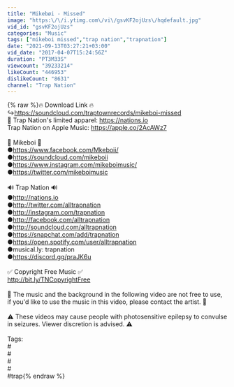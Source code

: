 ```yaml
---
title: "Mikebøi - Missed"
image: "https:\/\/i.ytimg.com\/vi\/gsvKF2ojUzs\/hqdefault.jpg"
vid_id: "gsvKF2ojUzs"
categories: "Music"
tags: ["mikeboi missed","trap nation","trapnation"]
date: "2021-09-13T03:27:21+03:00"
vid_date: "2017-04-07T15:24:56Z"
duration: "PT3M33S"
viewcount: "39233214"
likeCount: "446953"
dislikeCount: "8631"
channel: "Trap Nation"
---
```

{% raw %}🔥 Download Link 🔥<br />↪︎<a rel="nofollow" target="blank" href="https://soundcloud.com/traptownrecords/mikeboi-missed">https://soundcloud.com/traptownrecords/mikeboi-missed</a><br />👑 Trap Nation's limited apparel: <a rel="nofollow" target="blank" href="https://nations.io">https://nations.io</a><br />Trap Nation on Apple Music: <a rel="nofollow" target="blank" href="https://apple.co/2AcAWz7">https://apple.co/2AcAWz7</a><br /><br />🎵 Mikeboi 🎵<br />●<a rel="nofollow" target="blank" href="https://www.facebook.com/Mkeboii/">https://www.facebook.com/Mkeboii/</a><br />●<a rel="nofollow" target="blank" href="https://soundcloud.com/mikeboii">https://soundcloud.com/mikeboii</a><br />●<a rel="nofollow" target="blank" href="https://www.instagram.com/mikeboimusic/">https://www.instagram.com/mikeboimusic/</a><br />●<a rel="nofollow" target="blank" href="https://twitter.com/mikeboimusic">https://twitter.com/mikeboimusic</a><br /><br />🔊 Trap Nation 🔊<br />●<a rel="nofollow" target="blank" href="http://nations.io">http://nations.io</a><br />●<a rel="nofollow" target="blank" href="http://twitter.com/alltrapnation">http://twitter.com/alltrapnation</a><br />●<a rel="nofollow" target="blank" href="http://instagram.com/trapnation">http://instagram.com/trapnation</a><br />●<a rel="nofollow" target="blank" href="http://facebook.com/alltrapnation">http://facebook.com/alltrapnation</a><br />●<a rel="nofollow" target="blank" href="http://soundcloud.com/alltrapnation">http://soundcloud.com/alltrapnation</a><br />●<a rel="nofollow" target="blank" href="https://snapchat.com/add/trapnation">https://snapchat.com/add/trapnation</a><br />●<a rel="nofollow" target="blank" href="https://open.spotify.com/user/alltrapnation">https://open.spotify.com/user/alltrapnation</a><br />●musical.ly: trapnation<br />●<a rel="nofollow" target="blank" href="https://discord.gg/praJK6u">https://discord.gg/praJK6u</a><br /><br />✅ Copyright Free Music ✅<br /><a rel="nofollow" target="blank" href="http://bit.ly/TNCopyrightFree">http://bit.ly/TNCopyrightFree</a><br /><br />🚫 The music and the background in the following video are not free to use, if you'd like to use the music in this video, please contact the artist. 🚫<br /><br />⚠️ These videos may cause people with photosensitive epilepsy to convulse in seizures. Viewer discretion is advised. ⚠️<br /><br />Tags:<br />#<br />#<br />#<br />#<br />#trap{% endraw %}
